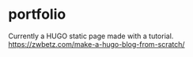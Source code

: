 # portfolio
Currently a HUGO static page made with a tutorial. https://zwbetz.com/make-a-hugo-blog-from-scratch/
